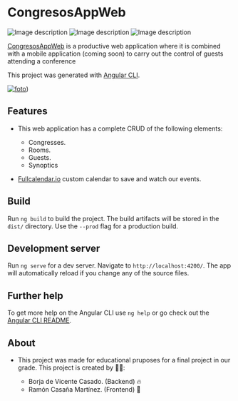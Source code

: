 # CongresosAppWeb

![Image description](https://img.shields.io/badge/angular-7.3.8-lightgrey.svg) ![Image description](https://img.shields.io/badge/build-passing-green.svg) ![Image description](https://img.shields.io/david/expressjs/express.svg)

[CongresosAppWeb](https://congresosapp2019.firebaseapp.com) is a productive web application where it is combined with a mobile application (coming soon) to carry out the control of guests attending a conference

This project was generated with [Angular CLI](https://cli.angular.io).


 <a href="https://congresosapp2019.firebaseapp.com"><img src="https://i.ibb.co/qMSWDb3/foto.png" alt="foto" border="0"></a>)

## Features

- This web application has a complete CRUD of the following elements:

  - Congresses.
  - Rooms.
  - Guests.
  - Synoptics

- [Fullcalendar.io](https://fullcalendar.io) custom calendar to save and watch our events.

## Build

Run `ng build` to build the project. The build artifacts will be stored in the `dist/` directory. Use the `--prod` flag for a production build.

## Development server

Run `ng serve` for a dev server. Navigate to `http://localhost:4200/`. The app will automatically reload if you change any of the source files.

## Further help

To get more help on the Angular CLI use `ng help` or go check out the [Angular CLI README](https://github.com/angular/angular-cli/blob/master/README.md).

## About
- This project was made for educational pruposes for a final project in our grade. This project is created by 👨‍💻:

  - Borja de Vicente Casado. (Backend) 🔥 
  - Ramón Casaña Martínez.  (Frontend) 🎨
